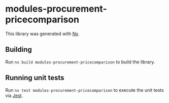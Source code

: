 # modules-procurement-pricecomparison

This library was generated with [Nx](https://nx.dev).

## Building

Run `nx build modules-procurement-pricecomparison` to build the library.

## Running unit tests

Run `nx test modules-procurement-pricecomparison` to execute the unit tests via [Jest](https://jestjs.io).
